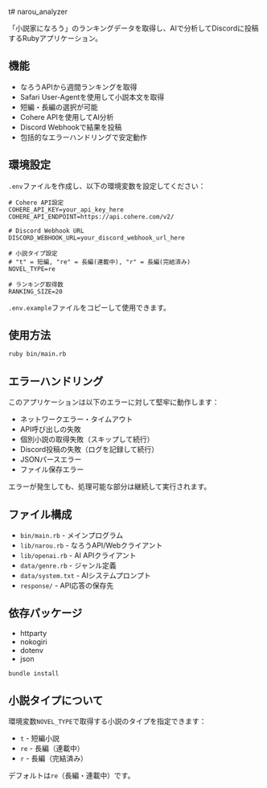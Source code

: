 t# narou_analyzer

「小説家になろう」のランキングデータを取得し、AIで分析してDiscordに投稿するRubyアプリケーション。

## 機能

- なろうAPIから週間ランキングを取得
- Safari User-Agentを使用して小説本文を取得
- 短編・長編の選択が可能
- Cohere APIを使用してAI分析
- Discord Webhookで結果を投稿
- 包括的なエラーハンドリングで安定動作

## 環境設定

`.env`ファイルを作成し、以下の環境変数を設定してください：

```env
# Cohere API設定
COHERE_API_KEY=your_api_key_here
COHERE_API_ENDPOINT=https://api.cohere.com/v2/

# Discord Webhook URL
DISCORD_WEBHOOK_URL=your_discord_webhook_url_here

# 小説タイプ設定
# "t" = 短編, "re" = 長編(連載中), "r" = 長編(完結済み)
NOVEL_TYPE=re

# ランキング取得数
RANKING_SIZE=20
```

`.env.example`ファイルをコピーして使用できます。

## 使用方法

```bash
ruby bin/main.rb
```

## エラーハンドリング

このアプリケーションは以下のエラーに対して堅牢に動作します：

- ネットワークエラー・タイムアウト
- API呼び出しの失敗
- 個別小説の取得失敗（スキップして続行）
- Discord投稿の失敗（ログを記録して続行）
- JSONパースエラー
- ファイル保存エラー

エラーが発生しても、処理可能な部分は継続して実行されます。

## ファイル構成

- `bin/main.rb` - メインプログラム
- `lib/narou.rb` - なろうAPI/Webクライアント
- `lib/openai.rb` - AI APIクライアント
- `data/genre.rb` - ジャンル定義
- `data/system.txt` - AIシステムプロンプト
- `response/` - API応答の保存先

## 依存パッケージ

- httparty
- nokogiri
- dotenv
- json

```bash
bundle install
```

## 小説タイプについて

環境変数`NOVEL_TYPE`で取得する小説のタイプを指定できます：

- `t` - 短編小説
- `re` - 長編（連載中）
- `r` - 長編（完結済み）

デフォルトは`re`（長編・連載中）です。


